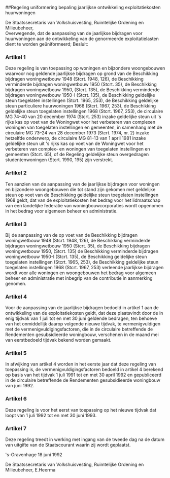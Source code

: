 <meta http-equiv='Content-Type' content='text/html; charset=utf-8' />

##Regeling uniformering bepaling jaarlijkse ontwikkeling exploitatiekosten huurwoningen

De Staatssecretaris van Volkshuisvesting, Ruimtelijke Ordening en Milieubeheer,  
Overwegende, dat de aanpassing van de jaarlijkse bijdragen voor huurwoningen aan de ontwikkeling van de genormeerde exploitatielasten dient te worden geüniformeerd;
Besluit:    

### Artikel  1  

Deze regeling is van toepassing op woningen en bijzondere woongebouwen waarvoor nog geldende jaarlijkse bijdragen op grond van de Beschikking bijdragen woningwetbouw 1948 (Stcrt. 1948, 126), de Beschikking verminderde bijdragen woningwetbouw 1950 (Stcrt. 35), de Beschikking bijdragen woningwetbouw 1950, (Stcrt. 135), de Beschikking verminderde bijdragen woningwetbouw 1950-I (Stcrt. 135), de Beschikking geldelijke steun toegelaten instellingen (Stcrt. 1965, 253), de Beschikking geldelijke steun particuliere huurwoningen 1968 (Stcrt. 1967, 253), de Beschikking geldelijke steun toegelaten instellingen 1968 (Stcrt. 1967, 253), de circulaire MG 74–40 van 20 december 1974 (Stcrt. 253) inzake geldelijke steun uit 's rijks kas op voet van de Woningwet voor het verbeteren van complexen woningen van toegelaten instellingen en gemeenten, in samenhang met de circulaire MG 73–24 van 28 december 1973 (Stcrt. 1974, nr. 2) inzake hetzelfde onderwerp, de circulaire MG 81–13 van 1 april 1981 inzake geldelijke steun uit 's rijks kas op voet van de Woningwet voor het verbeteren van complex- en woningen van toegelaten instellingen en gemeenten (Stcrt. 65), of de Regeling geldelijke steun overgedragen studentenwoningen (Stcrt. 1990, 195) zijn verstrekt.  

### Artikel  2  

Ten aanzien van de aanpassing van de jaarlijkse bijdragen voor woningen en bijzondere woongebouwen die tot stand zijn gekomen met geldelijke steun op voet van de Beschikking geldelijke steun toegelaten instellingen 1968 geldt, dat van de exploitatiekosten het bedrag voor het lidmaatschap van een landelijke federatie van woningbouwcorporaties wordt opgenomen in het bedrag voor algemeen beheer en administratie.  

### Artikel  3  

Bij de aanpassing van de op voet van de Beschikking bijdragen woningwetbouw 1948 (Stcrt. 1948, 126), de Beschikking verminderde bijdragen woningwetbouw 1950 (Stcrt. 35), de Beschikking bijdragen woningwetbouw 1950, (Stcrt. 135) de Beschikking verminderde bijdragen woningwetbouw 1950-I (Stcrt. 135), de Beschikking geldelijke steun toegelaten instellingen (Stcrt. 1965, 253), de Beschikking geldelijke steun toegelaten instellingen 1968 (Stcrt. 1967, 253) verleende jaarlijkse bijdragen wordt voor alle woningen en woongebouwen het bedrag voor algemeen beheer en administratie met inbegrip van de contributie in aanmerking genomen.  

### Artikel  4  

Voor de aanpassing van de jaarlijkse bijdragen bedoeld in artikel 1 aan de ontwikkeling van de exploitatiekosten geldt, dat deze plaatsvindt door de in enig tijdvak van 1 juli tot en met 30 juni geldende bedragen, ten behoeve van het onmiddellijk daarop volgende nieuwe tijdvak, te vermenigvuldigen met de vermenigvuldigingsfactoren, die in de circulaire betreffende de Rendementen gesubsidieerde woningbouw, verschenen in de maand mei van eerstbedoeld tijdvak bekend worden gemaakt.  

### Artikel  5  

In afwijking van artikel 4 worden in het eerste jaar dat deze regeling van toepassing is, de vermenigvuldigingsfactoren bedoeld in artikel 4 berekend op basis van het tijdvak 1 juli 1991 tot en met 30 april 1992 en gepubliceerd in de circulaire betreffende de Rendementen gesubsidieerde woningbouw van juni 1992.  

### Artikel  6  

Deze regeling is voor het eerst van toepassing op het nieuwe tijdvak dat loopt van 1 juli 1992 tot en met 30 juni 1993.  

### Artikel  7  

Deze regeling treedt in werking met ingang van de tweede dag na de datum van uitgifte van de Staatscourant waarin zij wordt geplaatst.  

's-Gravenhage 
18 juni 1992    

De 
Staatssecretaris van Volkshuisvesting, Ruimtelijke Ordening en Milieubeheer, 
E.Heerma    
